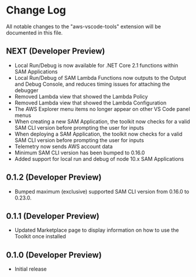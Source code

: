 # Change Log

All notable changes to the "aws-vscode-tools" extension will be documented in this file.

## NEXT (Developer Preview)

-   Local Run/Debug is now available for .NET Core 2.1 functions within SAM Applications
-   Local Run/Debug of SAM Lambda Functions now outputs to the Output and Debug Console, and reduces timing issues for attaching the debugger
-   Removed Lambda view that showed the Lambda Policy
-   Removed Lambda view that showed the Lambda Configuration
-   The AWS Explorer menu items no longer appear on other VS Code panel menus
-   When creating a new SAM Application, the toolkit now checks for a valid SAM CLI version before prompting the user for inputs
-   When deploying a SAM Application, the toolkit now checks for a valid SAM CLI version before prompting the user for inputs
-   Telemetry now sends AWS account data
-   Minimum SAM CLI version has been bumped to 0.16.0
-   Added support for local run and debug of node 10.x SAM Applications

## 0.1.2 (Developer Preview)

-   Bumped maximum (exclusive) supported SAM CLI version from 0.16.0 to 0.23.0.

## 0.1.1 (Developer Preview)

-   Updated Marketplace page to display information on how to use the Toolkit once installed

## 0.1.0 (Developer Preview)

-   Initial release
